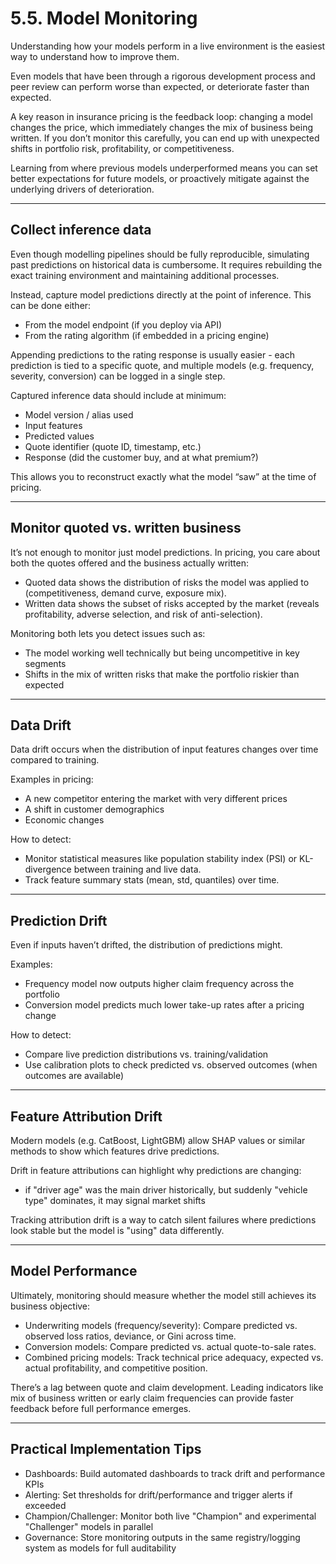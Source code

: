 # 5.5. Model Monitoring

Understanding how your models perform in a live environment is the easiest way to understand how to improve them.  

Even models that have been through a rigorous development process and peer review can perform worse than expected, or deteriorate faster than expected.  

A key reason in insurance pricing is the feedback loop: changing a model changes the price, which immediately changes the mix of business being written. If you don’t monitor this carefully, you can end up with unexpected shifts in portfolio risk, profitability, or competitiveness.  

Learning from where previous models underperformed means you can set better expectations for future models, or proactively mitigate against the underlying drivers of deterioration.  

---

## Collect inference data

Even though modelling pipelines should be fully reproducible, simulating past predictions on historical data is cumbersome. It requires rebuilding the exact training environment and maintaining additional processes.  

Instead, capture model predictions directly at the point of inference. This can be done either:  
- From the model endpoint (if you deploy via API)
- From the rating algorithm (if embedded in a pricing engine)

Appending predictions to the rating response is usually easier - each prediction is tied to a specific quote, and multiple models (e.g. frequency, severity, conversion) can be logged in a single step.  

Captured inference data should include at minimum:  
- Model version / alias used  
- Input features  
- Predicted values  
- Quote identifier (quote ID, timestamp, etc.)  
- Response (did the customer buy, and at what premium?)  

This allows you to reconstruct exactly what the model “saw” at the time of pricing.  

---

## Monitor quoted vs. written business

It’s not enough to monitor just model predictions. In pricing, you care about both the quotes offered and the business actually written:  

- Quoted data shows the distribution of risks the model was applied to (competitiveness, demand curve, exposure mix).  
- Written data shows the subset of risks accepted by the market (reveals profitability, adverse selection, and risk of anti-selection).  

Monitoring both lets you detect issues such as:  
- The model working well technically but being uncompetitive in key segments
- Shifts in the mix of written risks that make the portfolio riskier than expected

---

## Data Drift

Data drift occurs when the distribution of input features changes over time compared to training.  

Examples in pricing:  
- A new competitor entering the market with very different prices
- A shift in customer demographics
- Economic changes

How to detect:  
- Monitor statistical measures like population stability index (PSI) or KL-divergence between training and live data.  
- Track feature summary stats (mean, std, quantiles) over time.  

---

## Prediction Drift

Even if inputs haven’t drifted, the distribution of predictions might.  

Examples:  
- Frequency model now outputs higher claim frequency across the portfolio
- Conversion model predicts much lower take-up rates after a pricing change

How to detect:  
- Compare live prediction distributions vs. training/validation
- Use calibration plots to check predicted vs. observed outcomes (when outcomes are available)

---

## Feature Attribution Drift

Modern models (e.g. CatBoost, LightGBM) allow SHAP values or similar methods to show which features drive predictions.  

Drift in feature attributions can highlight why predictions are changing:  
- if "driver age" was the main driver historically, but suddenly "vehicle type" dominates, it may signal market shifts

Tracking attribution drift is a way to catch silent failures where predictions look stable but the model is "using" data differently.  

---

## Model Performance

Ultimately, monitoring should measure whether the model still achieves its business objective:  

- Underwriting models (frequency/severity): Compare predicted vs. observed loss ratios, deviance, or Gini across time.  
- Conversion models: Compare predicted vs. actual quote-to-sale rates.  
- Combined pricing models: Track technical price adequacy, expected vs. actual profitability, and competitive position.  

There’s a lag between quote and claim development. Leading indicators like mix of business written or early claim frequencies can provide faster feedback before full performance emerges.  

---

## Practical Implementation Tips

- Dashboards: Build automated dashboards to track drift and performance KPIs
- Alerting: Set thresholds for drift/performance and trigger alerts if exceeded
- Champion/Challenger: Monitor both live "Champion" and experimental "Challenger" models in parallel
- Governance: Store monitoring outputs in the same registry/logging system as models for full auditability
